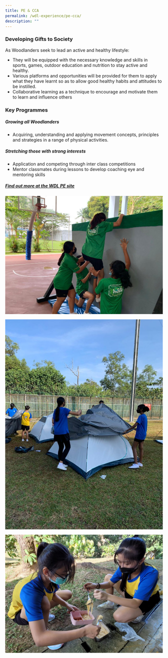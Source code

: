 ```yaml
---
title: PE & CCA
permalink: /wdl-experience/pe-cca/
description: ""
---
```


### Developing Gifts to Society

As Woodlanders seek to lead an active and healthy lifestyle:

*   They will be equipped with the necessary knowledge and skills in sports, games, outdoor education and nutrition to stay active and healthy.
*   Various platforms and opportunities will be provided for them to apply what they have learnt so as to allow good healthy habits and attitudes to be instilled.
*   Collaborative learning as a technique to encourage and motivate them to learn and influence others

### Key Programmes

##### Growing all Woodlanders
* Acquiring, understanding and applying movement concepts, principles and strategies in a range of physical activities.

#####  Stretching those with strong interests
* Application and competing through inter class competitions  
* Mentor classmates during lessons to develop coaching eye and mentoring skills



##### [Find out more at the WDL PE site](https://sites.google.com/view/wdlpe/)

![](/images/Departments/pe1.jpg)

![](/images/Departments/pe2.jpeg)

![](/images/Departments/pe3.jpeg)
